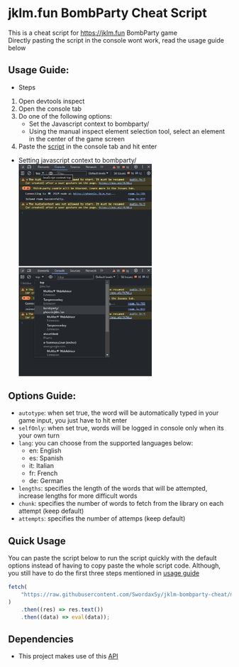 # jklm.fun BombParty Cheat Script

This is a cheat script for https://jklm.fun BombParty game<br />
Directly pasting the script in the console wont work, read the usage guide below

## Usage Guide:

-   Steps

1. Open devtools inspect
2. Open the console tab
3. Do one of the following options:
    - Set the Javascript context to bombparty/
    - Using the manual inspect element selection tool, select an element in the center of the game screen
4. Paste the [script](index.js) in the console tab and hit enter

-   Setting javascript context to bombparty/<br />
    <img src="./docs/screenshot-1.png" width="300" /> <img src="./docs/screenshot-2.png" width="300" />

## Options Guide:

-   `autotype`: when set true, the word will be automatically typed in your game input, you just have to hit enter
-   `selfOnly`: when set true, words will be logged in console only when its your own turn
-   `lang`: you can choose from the supported languages below:
    -   en: English
    -   es: Spanish
    -   it: Italian
    -   fr: French
    -   de: German
-   `lengths`: specifies the length of the words that will be attempted, increase lengths for more difficult words
-   `chunk`: specifies the number of words to fetch from the library on each attempt (keep default)
-   `attempts`: specifies the number of attemps (keep default)

## Quick Usage

You can paste the script below to run the script quickly with the default options instead of having to copy paste the whole script code. Although, you still have to do the first three steps mentioned in [usage guide](#usage-guide)

```js
fetch(
    "https://raw.githubusercontent.com/SwordaxSy/jklm-bombparty-cheat/main/index.js"
)
    .then((res) => res.text())
    .then((data) => eval(data));
```

## Dependencies

-   This project makes use of this [API](https://random-word-api.herokuapp.com/)
